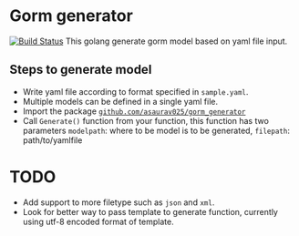 # Gorm generator  
  
[![Build Status](https://travis-ci.org/asaurav025/gorm_generator.svg?branch=master)](https://travis-ci.org/asaurav025/gorm_generator)
This golang generate gorm model based on yaml file input.  

## Steps to generate model  

- Write yaml file according to format specified in `sample.yaml`.  
- Multiple models can be defined in a single yaml file.  
- Import the package [`github.com/asaurav025/gorm_generator`](https://github.com/asaurav025/gorm_generator " Gorm generator")  
- Call `Generate()` function from your function, this function has two parameters `modelpath`: where to be model is to be generated, `filepath`: path/to/yamlfile  

# TODO  

- Add support to more filetype such as `json` and `xml`.  
- Look for better way to pass template to generate function, currently using utf-8 encoded format of template.  
